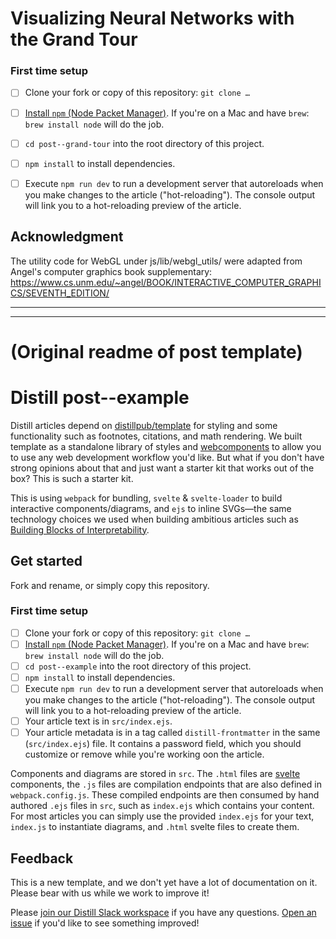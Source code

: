 
# Visualizing Neural Networks with the Grand Tour

### First time setup
- [ ] Clone your fork or copy of this repository: `git clone …`
- [ ] [Install `npm` (Node Packet Manager)](https://docs.npmjs.com/getting-started/installing-node#installing-npm-from-the-nodejs-site). If you're on a Mac and have `brew`: `brew install node` will do the job.
- [ ] `cd post--grand-tour` into the root directory of this project.
- [ ] `npm install` to install dependencies.
- [ ] Execute `npm run dev` to run a development server that autoreloads when you make changes to the article ("hot-reloading"). The console output will link you to a hot-reloading preview of the article.


## Acknowledgment

The utility code for WebGL under js/lib/webgl_utils/ were adapted from Angel's computer graphics book supplementary: 
https://www.cs.unm.edu/~angel/BOOK/INTERACTIVE_COMPUTER_GRAPHICS/SEVENTH_EDITION/





-------------------------
-------------------------

# (Original readme of post template)

# Distill post--example

Distill articles depend on [distillpub/template](https://github.com/distillpub/template) for styling and some functionality such as footnotes, citations, and math rendering. We built template as a standalone library of styles and [webcomponents](https://www.webcomponents.org/) to allow you to use any web development workflow you'd like. But what if you don't have strong opinions about that and just want a starter kit that works out of the box? This is such a starter kit.

This is using `webpack` for bundling, `svelte` & `svelte-loader` to build interactive components/diagrams, and `ejs` to inline SVGs—the same technology choices we used when building ambitious articles such as [Building Blocks of Interpretability](https://distill.pub/2018/building-blocks).

## Get started

Fork and rename, or simply copy this repository.

### First time setup

- [ ] Clone your fork or copy of this repository: `git clone …`
- [ ] [Install `npm` (Node Packet Manager)](https://docs.npmjs.com/getting-started/installing-node#installing-npm-from-the-nodejs-site). If you're on a Mac and have `brew`: `brew install node` will do the job.
- [ ] `cd post--example` into the root directory of this project.
- [ ] `npm install` to install dependencies.
- [ ] Execute `npm run dev` to run a development server that autoreloads when you make changes to the article ("hot-reloading"). The console output will link you to a hot-reloading preview of the article.
- [ ] Your article text is in `src/index.ejs`.
- [ ] Your article metadata is in a tag called `distill-frontmatter` in the same (`src/index.ejs`) file. It contains a password field, which you should customize or remove while you're working oon the article.

Components and diagrams are stored in `src`. The `.html` files are [svelte](https://svelte.technology/guide) components, the `.js` files are compilation endpoints that are also defined in `webpack.config.js`. These compiled endpoints are then consumed by hand authored `.ejs` files in `src`, such as `index.ejs` which contains your content. For most articles you can simply use the provided `index.ejs` for your text, `index.js` to instantiate diagrams, and `.html` svelte files to create them.


## Feedback

This is a new template, and we don't yet have a lot of documentation on it. Please bear with us while we work to improve it!

Please [join our Distill Slack workspace](https://join.slack.com/t/distillpub/shared_invite/enQtMzg1NzU3MzEzMTg3LWJkNmQ4Y2JlNjJkNDlhYTU2ZmQxMGFkM2NiMTI2NGVjNzJkOTdjNTFiOGZmNDBjNTEzZGUwM2U0Mzg4NDAyN2E) if you have any questions. [Open an issue](https://github.com/distillpub/post--example/issues) if you'd like to see something improved!
